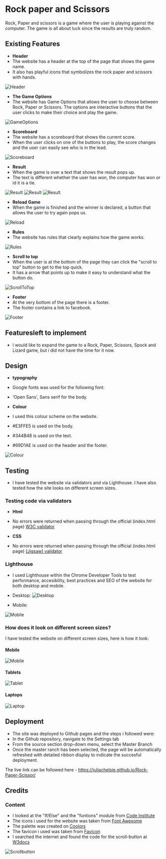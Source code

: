 # Rock paper and Scissors

Rock, Paper and scissors is a game where the user is playing against the computer. The game is all about luck since the results are truly random.

## Existing Features

- **Header**
- The website has a header at the top of the page that shows the game name.
- It also has playful icons that symbolizes the rock paper and scissors with hands.

![Header](https://github.com/juliachelsie/Rock-Paper-Scissor/blob/main/media/header.PNG)

- **The Game Options**
- The website has Game Options that allows the user to choose between Rock, Paper or Scissors. The options are interactive buttons that the user clicks to make their choice and play the game.

![GameOptions](https://github.com/juliachelsie/Rock-Paper-Scissor/blob/main/media/makeMove.PNG)

- **Scoreboard**
- The website has a scoreboard that shows the current score.
- When the user clicks on one of the buttons to play, the score changes and the user can easily see who is in the lead.

![Scoreboard](https://github.com/juliachelsie/Rock-Paper-Scissor/blob/main/media/scoreboard.PNG)

- **Result**
- When the game is over a text that shows the result pops up.
- The text is different whether the user has won, the computer has won or id it is a tie.

![Result](https://github.com/juliachelsie/Rock-Paper-Scissor/blob/main/media/result.PNG)
![Result](https://github.com/juliachelsie/Rock-Paper-Scissor/blob/main/media/computerwon.PNG)
![Result](https://github.com/juliachelsie/Rock-Paper-Scissor/blob/main/media/itsatie.PNG)

- **Reload Game**
- When the game is finished and the winner is declared, a button that allows the user to try again pops us.

![Reload](https://github.com/juliachelsie/Rock-Paper-Scissor/blob/main/media/reload.PNG)

- **Rules**
- The website has rules that clearly explains how the game works.

![Rules](https://github.com/juliachelsie/Rock-Paper-Scissor/blob/main/media/rules.PNG)

- **Scroll to top**
- When the user is at the bottom of the page they can click the "scroll to top" button to get to the top quick.
- It has a arrow that points up to make it easy to understand what the button do.

![ScrollToTop](https://github.com/juliachelsie/Rock-Paper-Scissor/blob/main/media/scroll.PNG)

- **Footer**
- At the very bottom of the page there is a footer.
- The footer contains a link to facebook.

![Footer](https://github.com/juliachelsie/Rock-Paper-Scissor/blob/main/media/footer.PNG)

## Featuresleft to implement

- I would like to expand the game to a Rock, Paper, Scissors, Spock and Lizard game, but i did not have the time for it now.

## Design

- **typography**
- Google fonts was used for the following font:
- 'Open Sans', Sans serif for the body.

- **Colour**
- I used this colour scheme on the website.
- #E3FFE5 is used on the body.
- #344B48 is used on the text.
- #69D1AE is used on the header and the footer.

![Colour](https://github.com/juliachelsie/Rock-Paper-Scissor/blob/main/media/palett.PNG)

## Testing

- I have tested the website via validators and via Lighthouse. I have also tested how the site looks on different screen sizes.

### Testing code via validators

- **Html**
- No errors were returned when passing through the official (index.html page) [W3C validator](https://validator.w3.org/nu/?showsource=yes&doc=https%3A%2F%2F8000-juliachelsie-rock-paper-a0ykzot7ll.us2.codeanyapp.com%2F#textarea)

- **CSS**
- No errors were returned when passing through the official (index.html page) [(Jigsaw) validator](https://jigsaw.w3.org/css-validator/validator?uri=https%3A%2F%2Fjuliachelsie-rock-paper-a0ykzot7ll.us2.codeanyapp.com%2F%23%2Fworkspaces%2FRock-Paper-Scissor&profile=css3svg&usermedium=all&warning=1&vextwarning=&lang=sv)

### Lighthouse

- I used Lighthouse within the Chrome Developer Tools to test performance, accesibility, best practices and SEO of the website for both desktop and mobile.
- Desktop:
  ![Desktop](https://github.com/juliachelsie/Rock-Paper-Scissor/blob/main/media/lighthouseDesktop.PNG)

- Mobile:

![Mobile](https://github.com/juliachelsie/Rock-Paper-Scissor/blob/main/media/lighthouse%20mobile.PNG)

### How does it look on different screen sizes?

I have tested the website on different screen sizes, here is how it look:

#### Mobile

![Mobile](https://github.com/juliachelsie/Rock-Paper-Scissor/blob/main/media/mobile.PNG)

#### Tablets

![Tablet](https://github.com/juliachelsie/Rock-Paper-Scissor/blob/main/media/tablet.PNG)

#### Laptops

![Laptop](https://github.com/juliachelsie/Rock-Paper-Scissor/blob/main/media/laptop.PNG)

## Deployment

- The site was deployed to Github pages and the steps i followed were:
- In the Github repository, navigate to the Settings tab
- From the source section drop-down menu, select the Master Branch
- Once the master ranch has been selected, the page will be automatically refreshed with detailed ribbon display to indicate the succesful deployment.

The live link can be followed here - <https://juliachelsie.github.io/Rock-Paper-Scissor/>

## Credits

### Content

- I looked at the "If/Else" and the "funtions" module from [Code Institute](https://codeinstitute.net/se/)
- The icons i used for the website was taken from [Font Awesome](https://fontawesome.com/)
- The palette was created on [Coolors](https://coolors.co/)
- The favicon i used was taken from [Favicon](https://favicon.io/)
- I searched the internet and found the code for the scroll-button at [W3docs](https://www.w3docs.com/snippets/javascript/how-to-scroll-to-the-top-of-the-page-using-javascript.html)
  
![Scrollbutton](https://github.com/juliachelsie/Rock-Paper-Scissor/blob/main/media/scrollCode.PNG)
